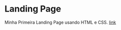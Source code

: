 # Landing Page
 Minha Primeira Landing Page usando HTML e CSS.
 [link](https://abnerdsn.github.io/landing-page/)
